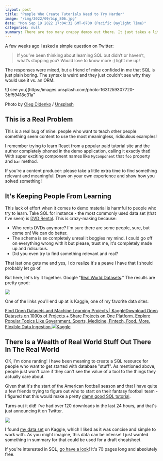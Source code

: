 ```yaml
---
layout: post
title: "People Who Create Tutorials Need to Try Harder"
image: "/img/2022/09/bip_806.jpg"
date: "Mon Sep 19 2022 17:04:32 GMT-0700 (Pacific Daylight Time)"
categories: null
summary: There are too many crappy demos out there. It just takes a little extra time and some empathy to tie your tutorial to a real problem.      
---
```


A few weeks ago I asked a simple question on Twitter:

> If you’ve been thinking about learning SQL but didn’t or haven’t, what’s stopping you? Would love to know more :) light me up!

The responses were mixed, but a friend of mine confided in me that SQL is just plain boring. The syntax is weird and they just couldn't see why they would use it vs. an ORM.

![I see you](https:/images.unsplash.com/photo-1631259307720-3bf59418c31a"

Photo by [Oleg Didenko](https://unsplash.com/@o%5Fdid?utm%5Fsource=ghost&utm%5Fmedium=referral&utm%5Fcampaign=api-credit) / [Unsplash](https://unsplash.com/?utm%5Fsource=ghost&utm%5Fmedium=referral&utm%5Fcampaign=api-credit)

## This is a Real Problem

This is a real bug of mine: people who want to teach other people something seem content to use the most meaningless, ridiculous examples!

I remember trying to learn React from a popular paid tutorial site and the author completely phoned in the demo application, calling it exactly that! With super exciting component names like `MyComponent` that `foo` property and `bar` method.

If you're a content producer: please take a little extra time to find something relevant and meaningful. Draw on your own experience and show how you solved something! 

## It's Keeping People From Learning

This lack of effort when it comes to demo material is harmful to people who try to learn. Take SQL for instance - the most commonly used data set (that I've seen) is [DVD Rental](https://www.postgresqltutorial.com/postgresql-getting-started/postgresql-sample-database/). This is crazy-making because:

* Who rents DVDs anymore? I'm sure there are some people, sure, but come on! We can do better.
* The schema is so completely unreal it boggles my mind. I could go off on everything wrong with it but please, trust me, it's completely made up and ridiculous.
* Did you even try to find something relevant and real?

That last one gets me and yes, I do realize it's a peave I have that I should probably let go of.

But here, let's try it together. Google "[Real World Datasets](https://www.google.com/search?q=real+world+datasets)." The results are pretty good:

![](https://blog.bigmachine.io/img/2022/09/image.png)

One of the links you'll end up at is Kaggle, one of my favorite data sites:

[Find Open Datasets and Machine Learning Projects | KaggleDownload Open Datasets on 1000s of Projects + Share Projects on One Platform. Explore Popular Topics Like Government, Sports, Medicine, Fintech, Food, More. Flexible Data Ingestion.![](https://www.kaggle.com/static/images/favicon.ico)Kaggle](https://www.kaggle.com/datasets)

## There Is a Wealth of Real World Stuff Out There In The Real World

OK, I'm done ranting! I have been meaning to create a SQL resource for people who want to get started with database "stuff". As mentioned above, people just won't care if they can't see the value of a tool to the things they actually care about.

Given that it's the start of the American football season and that I have quite a few friends trying to figure out who to start on their fantasy football team - I figured that this would make a pretty [damn good SQL tutorial](https://bigmachine.io/little-sql-book/).

Turns out it did! I've had over 120 downloads in the last 24 hours, and that's just announcing it on Twitter.

[![](/2022/09/littlesql-1.jpg)](https://bigmachine.io/little-sql-book/)

I found [my data set](https://www.kaggle.com/code/mur418/2020-fantasy-football) on Kaggle, which I liked as it was concise and simple to work with. As you might imagine, this data can be intense! I just wanted something in summary for that could be used for a draft cheatsheet.

If you're interested in SQL, [go have a look](https://bigmachine.io/little-sql-book/)! It's 70 pages long and absolutely free.

## 